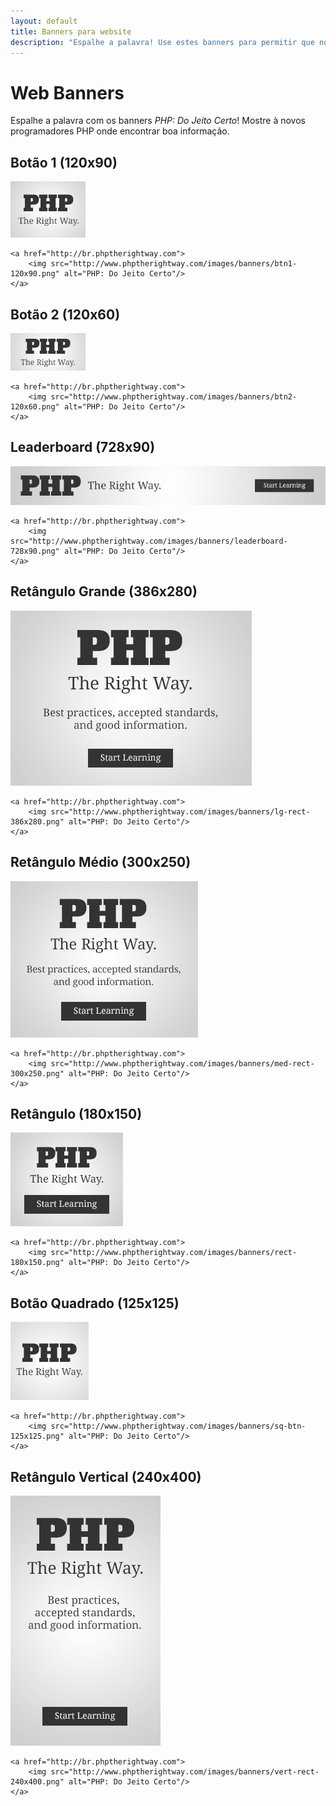 ```yaml
---
layout: default
title: Banners para website
description: "Espalhe a palavra! Use estes banners para permitir que novos programadores PHP saibam sobre PHP: Do Jeito Certo"
---
```


# Web Banners

Espalhe a palavra com os banners _PHP: Do Jeito Certo_! Mostre à novos programadores PHP onde encontrar boa informação.

## Botão 1 (120x90)

<p><img src="/images/banners/btn1-120x90.png" alt="PHP: Do Jeito Certo"/></p>

    <a href="http://br.phptherightway.com">
        <img src="http://www.phptherightway.com/images/banners/btn1-120x90.png" alt="PHP: Do Jeito Certo"/>
    </a>

## Botão 2 (120x60)

<p><img src="/images/banners/btn2-120x60.png" alt="PHP: Do Jeito Certo"/></p>

    <a href="http://br.phptherightway.com">
        <img src="http://www.phptherightway.com/images/banners/btn2-120x60.png" alt="PHP: Do Jeito Certo"/>
    </a>

## Leaderboard (728x90)

<p><img src="/images/banners/leaderboard-728x90.png" alt="PHP: Do Jeito Certo"/></p>

    <a href="http://br.phptherightway.com">
        <img src="http://www.phptherightway.com/images/banners/leaderboard-728x90.png" alt="PHP: Do Jeito Certo"/>
    </a>

## Retângulo Grande (386x280)

<p><img src="/images/banners/lg-rect-386x280.png" alt="PHP: Do Jeito Certo"/></p>

    <a href="http://br.phptherightway.com">
        <img src="http://www.phptherightway.com/images/banners/lg-rect-386x280.png" alt="PHP: Do Jeito Certo"/>
    </a>

## Retângulo Médio (300x250)

<p><img src="/images/banners/med-rect-300x250.png" alt="PHP: Do Jeito Certo"/></p>

    <a href="http://br.phptherightway.com">
        <img src="http://www.phptherightway.com/images/banners/med-rect-300x250.png" alt="PHP: Do Jeito Certo"/>
    </a>

## Retângulo (180x150)

<p><img src="/images/banners/rect-180x150.png" alt="PHP: Do Jeito Certo"/></p>

    <a href="http://br.phptherightway.com">
        <img src="http://www.phptherightway.com/images/banners/rect-180x150.png" alt="PHP: Do Jeito Certo"/>
    </a>

## Botão Quadrado (125x125)

<p><img src="/images/banners/sq-btn-125x125.png" alt="PHP: Do Jeito Certo"/></p>

    <a href="http://br.phptherightway.com">
        <img src="http://www.phptherightway.com/images/banners/sq-btn-125x125.png" alt="PHP: Do Jeito Certo"/>
    </a>

## Retângulo Vertical (240x400)

<p><img src="/images/banners/vert-rect-240x400.png" alt="PHP: Do Jeito Certo"/></p>

    <a href="http://br.phptherightway.com">
        <img src="http://www.phptherightway.com/images/banners/vert-rect-240x400.png" alt="PHP: Do Jeito Certo"/>
    </a>
